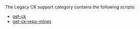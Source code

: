 The Legacy CK support category contains the following scripts:

- [get-ck](https://github.com/anandhu-eng/cm4mlops/tree/mlperf-inference/script/get-ck/README.md)
- [get-ck-repo-mlops](https://github.com/anandhu-eng/cm4mlops/tree/mlperf-inference/script/get-ck-repo-mlops/README.md)
